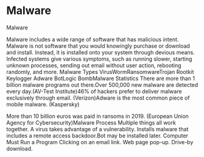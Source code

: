 # Malware

Malware

Malware includes a wide range of software that has malicious intent. Malware is not software that you would knowingly purchase or download and install. Instead, it is installed onto your system through devious means. Infected systems give various symptoms, such as running slower, starting unknown processes, sending out email without user action, rebooting randomly, and more.
Malware Types
VirusWormRansomwareTrojan
Rootkit
Keylogger
Adware
BotLogic BombMalware Statistics
There are more than 1 billion malware programs out there.Over 500,000 new malware are detected every day.(AV-Test Institute)46% of hackers prefer to deliver malware exclusively through email.
(Verizon)Adware is the most common piece of mobile malware.
(Kaspersky)

More than 10 billion euros was paid in ransoms in 2019.
(European Union Agency for Cybersecurity)Malware Process
Multiple things all work together.
A virus takes advantage of a vulnerability.
Installs malware that includes a remote access backdoor.Bot may be installed later.
Computer Must Run a Program Clicking on an email link.
Web page pop-up.
Drive-by download.
